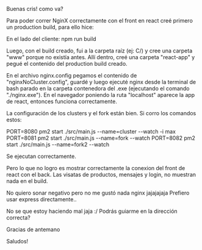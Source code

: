 Buenas cris! como va? 

Para poder correr NginX correctamente con el front en react creé primero un production build, para ello hice:

En el lado del cliente:
npm run build

Luego, con el build creado, fui a la carpeta raíz (ej: C/) y cree una carpeta "www" porque no existía antes. Allí dentro, creé una carpeta "react-app" y pegué el contenido del production build creado.

En el archivo nginx.config pegamos el contenido de "nginxNoCluster.config", guardé y luego ejecuté nginx desde la terminal de bash parado en la carpeta contenedora del .exe (ejecutando el comando "./nginx.exe"). En el navegador poniendo la ruta "localhost" aparece la app de react, entonces funciona correctamente.

La configuración de los clusters y el fork están bien. Si corro los comandos estos: 

PORT=8080 pm2 start  ./src/main.js --name=cluster --watch -i max
PORT=8081 pm2 start  ./src/main.js --name=fork --watch
PORT=8082 pm2 start  ./src/main.js --name=fork2 --watch

Se ejecutan correctamente. 

Pero lo que no logro es mostrar correctamente la conexion del front de react con el back. Las visatas de productos, mensajes y login, no muestran nada en el build.

No quiero sonar negativo pero no me gustó nada nginx jajajajaja Prefiero usar express directamente..

No se que estoy haciendo mal jaja :/ Podrás guiarme en la dirección correcta?

Gracias de antemano

Saludos!
